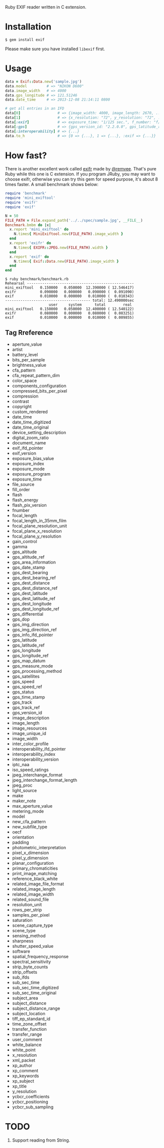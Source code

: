 Ruby EXIF reader written in C extension.

# Installation

    $ gem install exif

Please make sure you have installed `libexif` first.

# Usage

```ruby
data = Exif::Data.new('sample.jpg')
data.model         # => "NIKON D600"
data.image_width   # => 4000
data.gps_longitude # => 121.51246
data.date_time     # => 2013-12-08 21:14:11 0800

# get all entries in an IFD
data[0]                 # => {image_width: 4000, image_length: 2670, ...}
data[1]                 # => {x_resolution: "72", y_resolution: "72", ...}
data[:exif]             # => exposure_time: "1/125 sec.", f_number: "f/8.0"}
data[:gps]              # => {gps_version_id: "2.2.0.0", gps_latitude_ref: "N", ...}
data[:interoperability] # => {...}
data.to_h               # => {0 => {...}, 1 => {...}, :exif => {...}}
```

# How fast?

There is another excellent work called [exifr](https://github.com/remvee/exifr) made by [@remvee](https://github.com/remvee). That's pure Ruby while this one is C extension. If you program JRuby, you may want to choose exifr, otherwise you can try this gem for speed purpose, it's about 8 times faster. A small benchmark shows below:

```ruby
require 'benchmark'
require 'mini_exiftool'
require 'exifr'
require 'exif'

N = 50
FILE_PATH = File.expand_path('../../spec/sample.jpg', __FILE__)
Benchmark.bmbm do |x|
  x.report 'mini_exiftool' do
    N.times{ MiniExiftool.new(FILE_PATH).image_width }
  end
  x.report 'exifr' do
    N.times{ EXIFR::JPEG.new(FILE_PATH).width }
  end
  x.report 'exif' do
    N.times{ Exif::Data.new(FILE_PATH).image_width }
  end
end
```

```
$ ruby benchmark/benchmark.rb
Rehearsal -------------------------------------------------
mini_exiftool   0.150000   0.050000  12.390000 ( 12.546417)
exifr           0.090000   0.000000   0.090000 (  0.091090)
exif            0.010000   0.000000   0.010000 (  0.010343)
--------------------------------------- total: 12.490000sec
                    user     system      total        real
mini_exiftool   0.150000   0.050000  12.400000 ( 12.540122)
exifr           0.080000   0.000000   0.080000 (  0.083251)
exif            0.010000   0.000000   0.010000 (  0.009855)
```

## Tag Rreference

- aperture_value
- artist
- battery_level
- bits_per_sample
- brightness_value
- cfa_pattern
- cfa_repeat_pattern_dim
- color_space
- components_configuration
- compressed_bits_per_pixel
- compression
- contrast
- copyright
- custom_rendered
- date_time
- date_time_digitized
- date_time_original
- device_setting_description
- digital_zoom_ratio
- document_name
- exif_ifd_pointer
- exif_version
- exposure_bias_value
- exposure_index
- exposure_mode
- exposure_program
- exposure_time
- file_source
- fill_order
- flash
- flash_energy
- flash_pix_version
- fnumber
- focal_length
- focal_length_in_35mm_film
- focal_plane_resolution_unit
- focal_plane_x_resolution
- focal_plane_y_resolution
- gain_control
- gamma
- gps_altitude
- gps_altitude_ref
- gps_area_information
- gps_date_stamp
- gps_dest_bearing
- gps_dest_bearing_ref
- gps_dest_distance
- gps_dest_distance_ref
- gps_dest_latitude
- gps_dest_latitude_ref
- gps_dest_longitude
- gps_dest_longitude_ref
- gps_differential
- gps_dop
- gps_img_direction
- gps_img_direction_ref
- gps_info_ifd_pointer
- gps_latitude
- gps_latitude_ref
- gps_longitude
- gps_longitude_ref
- gps_map_datum
- gps_measure_mode
- gps_processing_method
- gps_satellites
- gps_speed
- gps_speed_ref
- gps_status
- gps_time_stamp
- gps_track
- gps_track_ref
- gps_version_id
- image_description
- image_length
- image_resources
- image_unique_id
- image_width
- inter_color_profile
- interoperability_ifd_pointer
- interoperability_index
- interoperability_version
- iptc_naa
- iso_speed_ratings
- jpeg_interchange_format
- jpeg_interchange_format_length
- jpeg_proc
- light_source
- make
- maker_note
- max_aperture_value
- metering_mode
- model
- new_cfa_pattern
- new_subfile_type
- oecf
- orientation
- padding
- photometric_interpretation
- pixel_x_dimension
- pixel_y_dimension
- planar_configuration
- primary_chromaticities
- print_image_matching
- reference_black_white
- related_image_file_format
- related_image_length
- related_image_width
- related_sound_file
- resolution_unit
- rows_per_strip
- samples_per_pixel
- saturation
- scene_capture_type
- scene_type
- sensing_method
- sharpness
- shutter_speed_value
- software
- spatial_frequency_response
- spectral_sensitivity
- strip_byte_counts
- strip_offsets
- sub_ifds
- sub_sec_time
- sub_sec_time_digitized
- sub_sec_time_original
- subject_area
- subject_distance
- subject_distance_range
- subject_location
- tiff_ep_standard_id
- time_zone_offset
- transfer_function
- transfer_range
- user_comment
- white_balance
- white_point
- x_resolution
- xml_packet
- xp_author
- xp_comment
- xp_keywords
- xp_subject
- xp_title
- y_resolution
- ycbcr_coefficients
- ycbcr_positioning
- ycbcr_sub_sampling

# TODO

1. Support reading from String.
